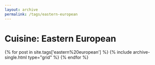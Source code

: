 ```yaml
---
layout: archive
permalink: /tags/eastern-european
---
```


# Cuisine: Eastern European

<div class="tiles">
{% for post in site.tags['eastern%20european'] %}
  {% include archive-single.html type="grid" %}
{% endfor %}
</div><!-- /.tiles -->
